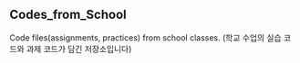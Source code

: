 ## Codes_from_School
Code files(assignments, practices) from school classes. (학교 수업의 실습 코드와 과제 코드가 담긴 저장소입니다)
